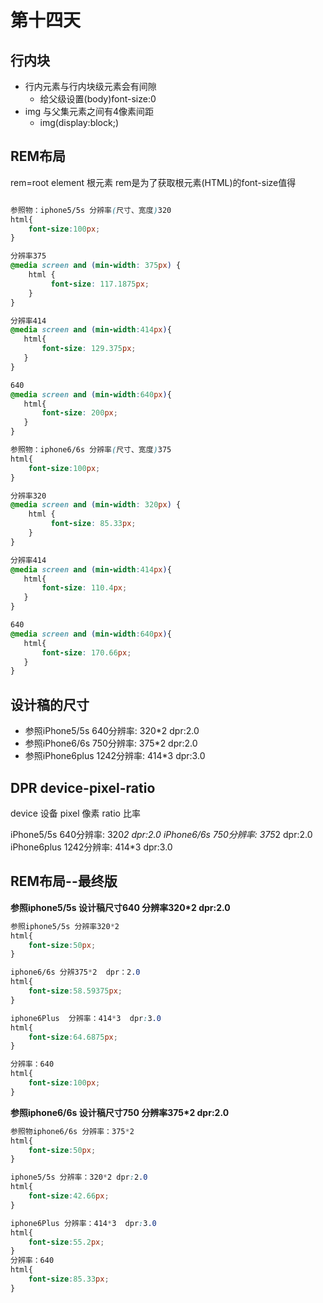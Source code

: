 # 第十四天
## 行内块
- 行内元素与行内块级元素会有间隙
    - 给父级设置(body)font-size:0
- img 与父集元素之间有4像素间距
    - img(display:block;)
## REM布局
rem=root element 根元素
rem是为了获取根元素(HTML)的font-size值得
``` css

参照物：iphone5/5s 分辨率(尺寸、宽度)320
html{
	font-size:100px;
}

分辨率375
@media screen and (min-width: 375px) {
    html {
         font-size: 117.1875px;
    }
}

分辨率414
@media screen and (min-width:414px){
   html{
       font-size: 129.375px;
   }
}

640
@media screen and (min-width:640px){
   html{
       font-size: 200px;
   }
}
```


```css
参照物：iphone6/6s 分辨率(尺寸、宽度)375
html{
	font-size:100px;
}

分辨率320
@media screen and (min-width: 320px) {
    html {
         font-size: 85.33px;
    }
}

分辨率414
@media screen and (min-width:414px){
   html{
       font-size: 110.4px;
   }
}

640
@media screen and (min-width:640px){
   html{
       font-size: 170.66px;
   }
}
```

## 设计稿的尺寸
- 参照iPhone5/5s 640分辨率: 320*2 dpr:2.0
- 参照iPhone6/6s 750分辨率: 375*2 dpr:2.0
- 参照iPhone6plus 1242分辨率: 414*3 dpr:3.0

## DPR device-pixel-ratio
device 设备
pixel  像素
ratio  比率

iPhone5/5s 640分辨率: 320*2 dpr:2.0
iPhone6/6s 750分辨率: 375*2 dpr:2.0
iPhone6plus 1242分辨率: 414*3 dpr:3.0



## REM布局--最终版
**参照iphone5/5s 设计稿尺寸640 分辨率320*2  dpr:2.0**
```css
参照iphone5/5s 分辨率320*2  
html{
	font-size:50px;
}

iphone6/6s 分辨375*2  dpr：2.0
html{
	font-size:58.59375px;
}

iphone6Plus  分辨率：414*3  dpr:3.0
html{
	font-size:64.6875px;
}

分辨率：640
html{
	font-size:100px;
}
```
**参照iphone6/6s 设计稿尺寸750 分辨率375*2 dpr:2.0**
```css
参照物iphone6/6s 分辨率：375*2
html{
	font-size:50px;
}

iphone5/5s 分辨率：320*2 dpr:2.0
html{
	font-size:42.66px;
}

iphone6Plus 分辨率：414*3  dpr:3.0
html{
	font-size:55.2px;
}
分辨率：640
html{
	font-size:85.33px;
}
```
